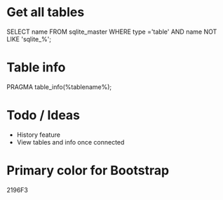 # Get all tables

SELECT 
    name
FROM 
    sqlite_master 
WHERE 
    type ='table' AND 
    name NOT LIKE 'sqlite_%';


# Table info
PRAGMA table_info(%tablename%);

# Todo / Ideas
* History feature
* View tables and info once connected

# Primary color for Bootstrap
2196F3